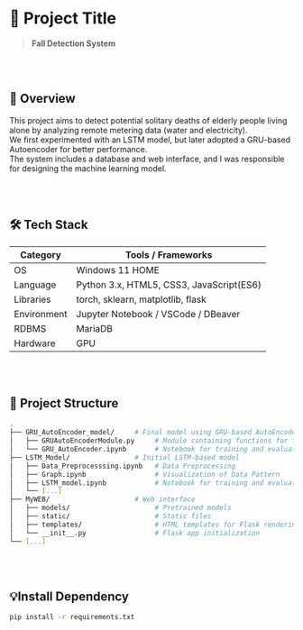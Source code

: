 # 📌 Project Title

> **Fall Detection System**



<br><br>
## 📖 Overview

This project aims to detect potential solitary deaths of elderly people living alone by analyzing remote metering data (water and electricity).  
We first experimented with an LSTM model, but later adopted a GRU-based Autoencoder for better performance.  
The system includes a database and web interface, and I was responsible for designing the machine learning model.


<br><br>
## 🛠️ Tech Stack

| Category        | Tools / Frameworks                |
|----------------|-----------------------------------|
| OS              | Windows 11 HOME                  |
| Language        | Python 3.x, HTML5, CSS3, JavaScript(ES6) |
| Libraries       | torch, sklearn, matplotlib, flask     |
| Environment     | Jupyter Notebook / VSCode / DBeaver   |
| RDBMS           | MariaDB                               |
| Hardware        | GPU                                   |


<br><br>
## 📂 Project Structure

```bash
.
├── GRU_AutoEncoder_model/     # Final model using GRU-based AutoEncoder
│   ├── GRUAutoEncoderModule.py     # Module containing functions for training
│   └── GRU_AutoEncoder.ipynb       # Notebook for training and evaluation              
├── LSTM_Model/                # Initial LSTM-based model
│   ├── Data_Preprocesssing.ipynb   # Data Preprocessing
│   ├── Graph.ipynb                 # Visualization of Data Pattern
│   ├── LSTM_model.ipynb            # Notebook for training and evaluation 
│   └── [...]                
├── MyWEB/                     # Web interface
│   ├── models/                     # Pretrained models
│   ├── static/                     # Static files
│   ├── templates/                  # HTML templates for Flask rendering
│   └── __init__.py                 # Flask app initialization
└── [...]               
```

<br><br>
## 💡Install Dependency

```bash
pip install -r requirements.txt
```

